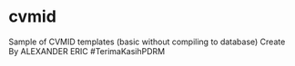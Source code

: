 # cvmid
Sample of CVMID templates (basic without compiling to database)
Create By ALEXANDER ERIC
#TerimaKasihPDRM
